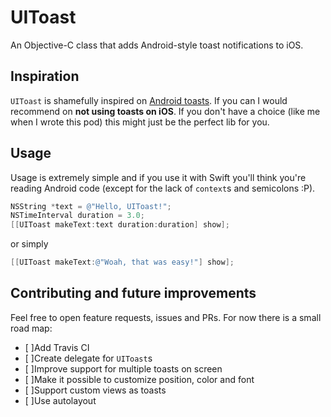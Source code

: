 # UIToast
An Objective-C class that adds Android-style toast notifications to iOS.

## Inspiration
`UIToast` is shamefully inspired on [Android toasts](http://developer.android.com/guide/topics/ui/notifiers/toasts.html). If you can I would recommend on **not using toasts on iOS**. If you don't have a choice (like me when I wrote this pod) this might just be the perfect lib for you.

## Usage
Usage is extremely simple and if you use it with Swift you'll think you're reading Android code (except for the lack of `context`s and semicolons :P).

```objective-c
NSString *text = @"Hello, UIToast!";
NSTimeInterval duration = 3.0;
[[UIToast makeText:text duration:duration] show];
```

or simply

```objective-c
[[UIToast makeText:@"Woah, that was easy!"] show];
```

## Contributing and future improvements
Feel free to open feature requests, issues and PRs. For now there is a small road map:
- [ ]Add Travis CI
- [ ]Create delegate for `UIToast`s
- [ ]Improve support for multiple toasts on screen
- [ ]Make it possible to customize position, color and font
- [ ]Support custom views as toasts
- [ ]Use autolayout
